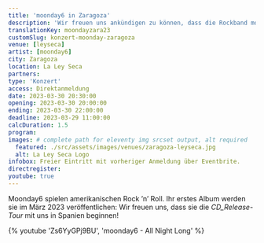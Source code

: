 ```yaml
---
title: 'moonday6 in Zaragoza'
description: 'Wir freuen uns ankündigen zu können, dass die Rockband moonday6 die CD_Release Tour in Spanien starten wird.'
translationKey: moondayzara23
customSlug: konzert-moonday-zaragoza
venue: [leyseca]
artist: [moonday6]
city: Zaragoza
location: La Ley Seca
partners:
type: 'Konzert'
access: Direktanmeldung
date: 2023-03-30 20:30:00
opening: 2023-03-30 20:00:00
ending: 2023-03-30 22:00:00
deadline: 2023-03-29 11:00:00
calcDuration: 1.5
program:
images: # complete path for eleventy img srcset output, alt required
  featured: ./src/assets/images/venues/zaragoza-leyseca.jpg
  alt: La Ley Seca Logo
infobox: Freier Eintritt mit vorheriger Anmeldung über Eventbrite.
directregister:
youtube: true
---
```


Moonday6 spielen amerikanischen Rock ’n’ Roll. Ihr erstes Album werden sie im März 2023 veröffentlichen: Wir freuen uns, dass sie die _CD_Release-Tour_ mit uns in Spanien beginnen!

{% youtube 'Zs6YyGPj9BU', 'moonday6 - All Night Long' %}
